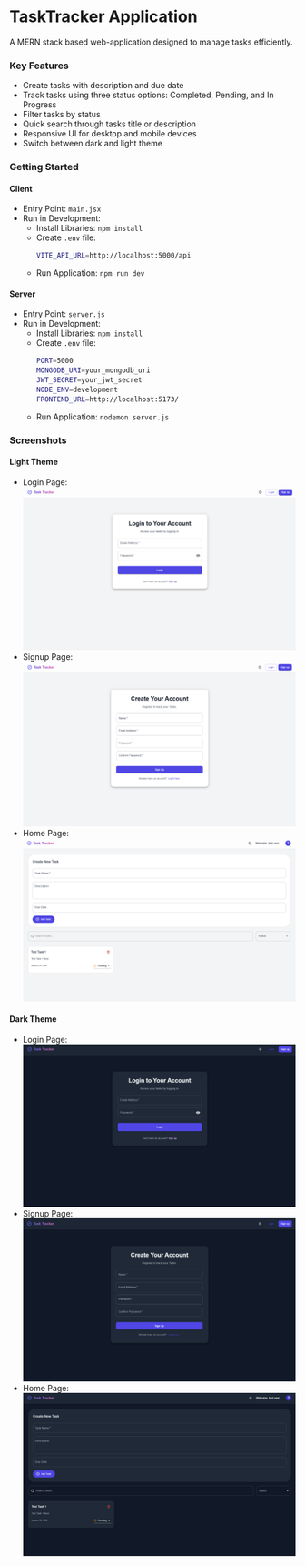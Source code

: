 # TaskTracker Application

A MERN stack based web-application designed to manage tasks efficiently.

### Key Features

- Create tasks with description and due date
- Track tasks using three status options: Completed, Pending, and In Progress
- Filter tasks by status
- Quick search through tasks title or description
- Responsive UI for desktop and mobile devices
- Switch between dark and light theme

### Getting Started

#### Client

- Entry Point: `main.jsx`
- Run in Development:
  - Install Libraries: `npm install`
  - Create `.env` file:
    ```bash
    VITE_API_URL=http://localhost:5000/api
    ```
  - Run Application: `npm run dev`

#### Server

- Entry Point: `server.js`
- Run in Development:
  - Install Libraries: `npm install`
  - Create `.env` file:
    ```bash
    PORT=5000
    MONGODB_URI=your_mongodb_uri
    JWT_SECRET=your_jwt_secret
    NODE_ENV=development
    FRONTEND_URL=http://localhost:5173/
    ```
  - Run Application: `nodemon server.js`

### Screenshots

#### Light Theme

- Login Page: ![1737359618147](image/README/1737359618147.png)
- Signup Page: ![1737359676443](image/README/1737359676443.png)
- Home Page: ![1737359834538](image/README/1737359834538.png)

#### Dark Theme

- Login Page: ![1737359927707](image/README/1737359927707.png)
- Signup Page: ![1737359955073](image/README/1737359955073.png)
- Home Page: ![1737359894996](image/README/1737359894996.png)
